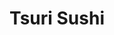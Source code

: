 ---
layout: place
title: "Tsuri Sushi"
permalink: /california/los-angeles/tsuri-sushi.html
stateAbbr: CA
stateName: California
cityName: Los Angeles
seo:
  name: "Tsuri Sushi"
  type: Restaurant
  links: http://www.tsurionmelrose.com/
description: "Tsuri Sushi serves delicious sushi in Los Angeles, California. Try fresh Japanese dishes for a great dining experience. "
place_id: ChIJnVTlKdW4woAR-W0AELGA3S4
photos:
  - name: >-
      places/ChIJnVTlKdW4woAR-W0AELGA3S4/photos/AeeoHcLjPcJpKRHg2UOCNqLjVYuRWjrMQWfpxiYVblOFeZUcD7_nmWbS9LS6k9cZypAOzB5zTlHH-HHiOJqcDjwirVKtoVtGXH1mPnA6HsbYbGx4tFvqLIZOS95iQBwKnbH-OewyOAgKaf_A8CMc8Z8j48bk3OWc6XEMzZObaM6P-E7ymBH-QxEtKShbtUkw34_0QG8KjBB9x1VyQO-Tj8q6RRZ-JlfsZEPdH6TIgoEiEP5Fa6cYVATRumTcz0aYeFzrM4L75ZlN_XHI_OBkGl0DxsQWbCCnqyiC4i2FTjmdmBgOZw
    widthPx: 3953
    heightPx: 3456
    authorAttributions:
      - displayName: Tsuri Sushi
        uri: https://maps.google.com/maps/contrib/114648515043666682785
        photoUri: >-
          https://lh3.googleusercontent.com/a-/ALV-UjVmH1FfVQXuiFZn2mfEC6JAtU-gyqwOhTZnnuyVgmmSv4F8Dlg=s100-p-k-no-mo
    flagContentUri: >-
      https://www.google.com/local/imagery/report/?cb_client=maps_api_places.places_api&image_key=!1e10!2sAF1QipP5fEF3eQC5YXcWUroEfTXgPEa3-KkAl2P3Qp2j&hl=en-US
    googleMapsUri: >-
      https://www.google.com/maps/place//data=!3m4!1e2!3m2!1sAF1QipP5fEF3eQC5YXcWUroEfTXgPEa3-KkAl2P3Qp2j!2e10!4m2!3m1!1s0x80c2b8d529e5549d:0x2edd80b110006df9
  - name: >-
      places/ChIJnVTlKdW4woAR-W0AELGA3S4/photos/AeeoHcJG2vqBiZGP6E28QsSs4NDPeZnWjB1gsUYm97ytIsAGG-vKR3N8rzuxYRfics06GXw04KLSz_yoMTmxADYQ-4Pi3BhwUzkOgLLYCzYld-Zz5iankIs0FbNgc9qXZevZOwDHpBQuju5ZNskpAV9b9apb7kDkxP6WclNOgwdttv-tkzlQ7X-ffDe-yyTm3maTIEWrI08sAqcyYlFUSYmiXZKCzTkUtJKlEW6A4leJ0kdfcLYnROBTZGvp9XKwktAz5kOxH4ms0WiIoTm3OIgnVjA1fY2YI51iz4TC_pTeKxquXA
    widthPx: 4032
    heightPx: 3024
    authorAttributions:
      - displayName: Tsuri Sushi
        uri: https://maps.google.com/maps/contrib/114648515043666682785
        photoUri: >-
          https://lh3.googleusercontent.com/a-/ALV-UjVmH1FfVQXuiFZn2mfEC6JAtU-gyqwOhTZnnuyVgmmSv4F8Dlg=s100-p-k-no-mo
    flagContentUri: >-
      https://www.google.com/local/imagery/report/?cb_client=maps_api_places.places_api&image_key=!1e10!2sAF1QipPEAwIxRgKQe744gM8w6cNolGXmySU55I-13pGV&hl=en-US
    googleMapsUri: >-
      https://www.google.com/maps/place//data=!3m4!1e2!3m2!1sAF1QipPEAwIxRgKQe744gM8w6cNolGXmySU55I-13pGV!2e10!4m2!3m1!1s0x80c2b8d529e5549d:0x2edd80b110006df9
  - name: >-
      places/ChIJnVTlKdW4woAR-W0AELGA3S4/photos/AeeoHcJfYwPk7kDCecx6SIK6naVdtvZGSgGM4Er9QrJ_ftlv8CzFtNOG-ybHDe8dKjJJEzk_9EfXAIguDyPbURA8rxRVTURmlt0sqI0hK3MM_Rc2GGfZL2Vncl7itw8k72-nlG4CXL7LKbl4xyL9oSvTWAg3OuztfmJjiYrt0W3-QjfR-f8n373ODPCfMMhxLYNMsgrXi3e8sNRf2tfMc1s8QFnxIs1iXinUkNx5dF5S7PcGcm_6TMRuSOnD53OLPcs457m7iGv7nbjWfABM6XQ7Et2VeNHdvVbdJqBpsu_-XcHyig
    widthPx: 2880
    heightPx: 2304
    authorAttributions:
      - displayName: Tsuri Sushi
        uri: https://maps.google.com/maps/contrib/114648515043666682785
        photoUri: >-
          https://lh3.googleusercontent.com/a-/ALV-UjVmH1FfVQXuiFZn2mfEC6JAtU-gyqwOhTZnnuyVgmmSv4F8Dlg=s100-p-k-no-mo
    flagContentUri: >-
      https://www.google.com/local/imagery/report/?cb_client=maps_api_places.places_api&image_key=!1e10!2sAF1QipP2T7GRiuYIlPLoeitl2kDNtp5efWXiivMyy93V&hl=en-US
    googleMapsUri: >-
      https://www.google.com/maps/place//data=!3m4!1e2!3m2!1sAF1QipP2T7GRiuYIlPLoeitl2kDNtp5efWXiivMyy93V!2e10!4m2!3m1!1s0x80c2b8d529e5549d:0x2edd80b110006df9
  - name: >-
      places/ChIJnVTlKdW4woAR-W0AELGA3S4/photos/AeeoHcI13Ahk_dDjjPqkOmkQMgr9w_h3keKTzWFahBFX2pt_j0Xgsi-NwRF8VxjK3AvsE6DrACp5IhiQPznNKLJ-G3rf8qUUYJhF7blvGYUWavffwdGLVWIVM8RZyD6QqPEvcPoGkmLVKZjiiJOA2KLVVxe7zF8UVCfuMoiNfRcd4Dz-d_BEAJ1trxFRiNeE2Z0jrjoydjO_UgoQD8E3i3-RJT-8jH-j_Z2K4M2TqGEjQPm4yJU9Zl6R4SZeBfWUJaSHPwrLOJcayjoqq9MPIbA0BFIby8i71R-wYWm3xF0ztxa4OA
    widthPx: 1000
    heightPx: 666
    authorAttributions:
      - displayName: Tsuri Sushi
        uri: https://maps.google.com/maps/contrib/114648515043666682785
        photoUri: >-
          https://lh3.googleusercontent.com/a-/ALV-UjVmH1FfVQXuiFZn2mfEC6JAtU-gyqwOhTZnnuyVgmmSv4F8Dlg=s100-p-k-no-mo
    flagContentUri: >-
      https://www.google.com/local/imagery/report/?cb_client=maps_api_places.places_api&image_key=!1e10!2sAF1QipPbsGwAsCGH1EjH3-dfQvA12IBbClEdfmRqHTWs&hl=en-US
    googleMapsUri: >-
      https://www.google.com/maps/place//data=!3m4!1e2!3m2!1sAF1QipPbsGwAsCGH1EjH3-dfQvA12IBbClEdfmRqHTWs!2e10!4m2!3m1!1s0x80c2b8d529e5549d:0x2edd80b110006df9
  - name: >-
      places/ChIJnVTlKdW4woAR-W0AELGA3S4/photos/AeeoHcL9GZaIPW-VmjYcyb03tvrtOs9XYyIvcStEENueGlZUNLFqtJrxt5Vi71pWsZLjK34kIiyCDfgzoJJ66X8du-uSdRj4UnAlZtZf3sCYHAXr5vz_ECQ48mCakxQcNLNYclSBcfPlgMJkLdz8xfpIwqytLzqqqpTpJG4CzGFhw1-F8o8NS92HtkI-HtwEK7jqoi6gZxGvg0AjDKasH2CGLIn9a3zpYs7QMp5h2IeOi4NgotwTBP3zLFSPW3vaP6iJPSjoDOut-wwLNCI99UhRmTRMfyA-mWr2jI62ICB2023xcdwup1Z7XfopDsh3QGi6Iek-sNDA1r_PRnn3_Am-tp2gCc0seDJHxhdQENhiSBQUpXTKJzAAus2-2ZkjiOP_1Hu8F6fgkBY-mUCOTija02zv6t3TQrOdZYLrQuiczPH3kA
    widthPx: 4032
    heightPx: 3024
    authorAttributions:
      - displayName: Katherine Pacpaco
        uri: https://maps.google.com/maps/contrib/101972586583098205677
        photoUri: >-
          https://lh3.googleusercontent.com/a-/ALV-UjX5Vl1Bd2bo9sWFtn5ube6ehy2LAJBVBXqTqBD3MXwnjFqvfRj7hg=s100-p-k-no-mo
    flagContentUri: >-
      https://www.google.com/local/imagery/report/?cb_client=maps_api_places.places_api&image_key=!1e10!2sCIHM0ogKEICAgICdw9-qOw&hl=en-US
    googleMapsUri: >-
      https://www.google.com/maps/place//data=!3m4!1e2!3m2!1sCIHM0ogKEICAgICdw9-qOw!2e10!4m2!3m1!1s0x80c2b8d529e5549d:0x2edd80b110006df9
  - name: >-
      places/ChIJnVTlKdW4woAR-W0AELGA3S4/photos/AeeoHcJYzjY8uBXIqoRlGOYFAJhUsu3DWcrU-rnXmto03yNQnwySHN9OZTGRqrOQzSysjatZ0JVAoX__q9mzvJYB4M0fl2EAwVNXbSfTUcnb-_V7S5yEQaFWkrst-Sv916kAyysaZkw_WklFyo6Gdlml6krqBsLB6EMbXxTL540bu3aOJ-Iq4WfJX0ekbOYWtCDfZa756HqkiVhgkTeRaRUbEUSx4GeWUQfxmMg3We7My_-ZDl03frMIXG2TTgdX4yBb6r0mUjw8AX7x8QVt8RHgZqkHNW1oVsibfx9qUuwsb5GTtA
    widthPx: 837
    heightPx: 550
    authorAttributions:
      - displayName: Tsuri Sushi
        uri: https://maps.google.com/maps/contrib/114648515043666682785
        photoUri: >-
          https://lh3.googleusercontent.com/a-/ALV-UjVmH1FfVQXuiFZn2mfEC6JAtU-gyqwOhTZnnuyVgmmSv4F8Dlg=s100-p-k-no-mo
    flagContentUri: >-
      https://www.google.com/local/imagery/report/?cb_client=maps_api_places.places_api&image_key=!1e10!2sAF1QipNav37GaOiRfs04RgYBavUwIvby15huAcnJ2Huq&hl=en-US
    googleMapsUri: >-
      https://www.google.com/maps/place//data=!3m4!1e2!3m2!1sAF1QipNav37GaOiRfs04RgYBavUwIvby15huAcnJ2Huq!2e10!4m2!3m1!1s0x80c2b8d529e5549d:0x2edd80b110006df9
  - name: >-
      places/ChIJnVTlKdW4woAR-W0AELGA3S4/photos/AeeoHcLNzg0bQcdmJuS7nd86x5vSXqHZqeelnZZeN_jAr-3Pw7s6OCIKKJex1usdiWG2OJ-IvuhIEbI5Q_BMbPKssFAoGpLn1HdUYFTuhJ09ATw84-zgIl_e0bAELFiGOg81lY7MkenCsvEax-QNNQLUJB6T0ZRhtXBk9Gzjm0kN15TbykBrTPBIWO2wtCJQ762JftomXwTtvzgDNa0F39EPOMVgvGyIvzau6Z3UyuDlnRyM55VqQ5nvxtNjDCQsoqD1WwmrmgWplxc0aGCaj-4Tt3cCLwJWJYOvLZRjncOj6mV0cA
    widthPx: 800
    heightPx: 800
    authorAttributions:
      - displayName: Tsuri Sushi
        uri: https://maps.google.com/maps/contrib/114648515043666682785
        photoUri: >-
          https://lh3.googleusercontent.com/a-/ALV-UjVmH1FfVQXuiFZn2mfEC6JAtU-gyqwOhTZnnuyVgmmSv4F8Dlg=s100-p-k-no-mo
    flagContentUri: >-
      https://www.google.com/local/imagery/report/?cb_client=maps_api_places.places_api&image_key=!1e10!2sAF1QipMvYWRUlHPEIyecnPsvZ-aXqn1YSQjzwqfqfZfQ&hl=en-US
    googleMapsUri: >-
      https://www.google.com/maps/place//data=!3m4!1e2!3m2!1sAF1QipMvYWRUlHPEIyecnPsvZ-aXqn1YSQjzwqfqfZfQ!2e10!4m2!3m1!1s0x80c2b8d529e5549d:0x2edd80b110006df9
  - name: >-
      places/ChIJnVTlKdW4woAR-W0AELGA3S4/photos/AeeoHcKt4qUypynIcF3Km7fkDZ1-1HXpIIgd27qyd8vfXHCbXs3JtCnVX-LL9MmO31MO54XRsBuyHPAzCWHGp5r5Foq_9OOMKcGJ_cA7n_dRJLLkb28xPTJH7nGTUarK9fobFs-1YlOfBMvBvCra5zE5K7vQ_JyCOfuYkJnEBEvzsnRI3d40sus086OEw9vUxR4jqSAlPhN0Wu8MMDQrmB06FxW5IzM6mba4IKPwbJnnbaD8oR59_WJPZnIl9ONsEHXXHv6SNWbON1NWB_5qJpkDsO1uIXccCyg3iJxxLO7_dIKTwQ
    widthPx: 586
    heightPx: 458
    authorAttributions:
      - displayName: Tsuri Sushi
        uri: https://maps.google.com/maps/contrib/114648515043666682785
        photoUri: >-
          https://lh3.googleusercontent.com/a-/ALV-UjVmH1FfVQXuiFZn2mfEC6JAtU-gyqwOhTZnnuyVgmmSv4F8Dlg=s100-p-k-no-mo
    flagContentUri: >-
      https://www.google.com/local/imagery/report/?cb_client=maps_api_places.places_api&image_key=!1e10!2sAF1QipPvPS5jjRYXxpZH26ZM2tB5H7tYYb0BZBPXYmZ5&hl=en-US
    googleMapsUri: >-
      https://www.google.com/maps/place//data=!3m4!1e2!3m2!1sAF1QipPvPS5jjRYXxpZH26ZM2tB5H7tYYb0BZBPXYmZ5!2e10!4m2!3m1!1s0x80c2b8d529e5549d:0x2edd80b110006df9
  - name: >-
      places/ChIJnVTlKdW4woAR-W0AELGA3S4/photos/AeeoHcLNSv7Lf4jako-4BOAbzmefo-dtfvp-Zmrt1wJ2UOGRfTd3VCMhOTChDhRCWz9X093bKcnNH4EEbdlKUKIqeSnIrbgdGPVD2otyDZ-DDU_86I4OQU8Z2LC5Roh1nNkeTD9Ui51Z0B4cJGZRv7T13ZvWaE26HhKFn8KswHQ47tsYMHn2WzW5K4IQMKHBNsnCnhZtRel9sA6671INjZN-aJw8KH_VKZ-bYqgU3NcPgLgaB2TsZA_bMTgmBDqJEv_rG7OwCMONt2PU6yiYTE2sEyqRZJ8uMDCCd3EjXBvxRBIvS3XIiwOynLpaFHA6rDYY3h6rePO6_H2r71QC9TWVjdDbz0sLSG9iEZtP9r2yjKeTPoeh3OkzWdRmDTqSjnpyTDbnlvUB2HTV4j_andcJ8hRZwrGFiytoHVuFKoKPZDoG3A
    widthPx: 3024
    heightPx: 4032
    authorAttributions:
      - displayName: Randal Pettyjohn
        uri: https://maps.google.com/maps/contrib/116178811938432423362
        photoUri: >-
          https://lh3.googleusercontent.com/a-/ALV-UjV_ZWIrlQiFgaN_9A_nOa8UbpNBmWbawnRWeVeMQLlRVRDkWjhOOQ=s100-p-k-no-mo
    flagContentUri: >-
      https://www.google.com/local/imagery/report/?cb_client=maps_api_places.places_api&image_key=!1e10!2sCIHM0ogKEICAgMCgqtPLPA&hl=en-US
    googleMapsUri: >-
      https://www.google.com/maps/place//data=!3m4!1e2!3m2!1sCIHM0ogKEICAgMCgqtPLPA!2e10!4m2!3m1!1s0x80c2b8d529e5549d:0x2edd80b110006df9
  - name: >-
      places/ChIJnVTlKdW4woAR-W0AELGA3S4/photos/AeeoHcJvv-75Ajb3JmhBWBkyNBz9D0E4G4g7YdpEN4rE8lN0E7ViR2V2toSGQKeToBXcJRCrw3KDUEhDRkMzbxmBoaqX2s4G9W2s_oVH2wBaFNBLqt_tiz1Tc3EO_tXE2JiajOHKCgdihhb8Jq3yw-XyVEtakWK0QRLxEM8O8zQ78L2A1vCaK2L0dvLGwv_N7T4LTe64qYCyrF31nE-Y1QZMg21GO7SYEeCGGRyWi1aOywuZPCDXJtG9jTR1okdxdaSOyvubMcfWuCiLZe27lNcOJYcrHsQonEOY_fXyP3K4dF8JXw
    widthPx: 2469
    heightPx: 2657
    authorAttributions:
      - displayName: Tsuri Sushi
        uri: https://maps.google.com/maps/contrib/114648515043666682785
        photoUri: >-
          https://lh3.googleusercontent.com/a-/ALV-UjVmH1FfVQXuiFZn2mfEC6JAtU-gyqwOhTZnnuyVgmmSv4F8Dlg=s100-p-k-no-mo
    flagContentUri: >-
      https://www.google.com/local/imagery/report/?cb_client=maps_api_places.places_api&image_key=!1e10!2sAF1QipOGNvt4PZ5oZltbcwauQyiJhfYaOc0JYtkKd9e1&hl=en-US
    googleMapsUri: >-
      https://www.google.com/maps/place//data=!3m4!1e2!3m2!1sAF1QipOGNvt4PZ5oZltbcwauQyiJhfYaOc0JYtkKd9e1!2e10!4m2!3m1!1s0x80c2b8d529e5549d:0x2edd80b110006df9
address: 7015 Melrose Ave, Los Angeles, CA 90038, USA
street: 7015 Melrose Ave
city: Los Angeles
state: CA
zip: '90038'
country: USA
neighborhood: Melrose
latitude: '34.083611'
longitude: '-118.343333'
accessibility_options:
  wheelchairAccessibleParking: true
  wheelchairAccessibleEntrance: true
  wheelchairAccessibleRestroom: true
  wheelchairAccessibleSeating: true
business_status: OPERATIONAL
name: Tsuri Sushi
google_maps_links:
  directionsUri: >-
    https://www.google.com/maps/dir//''/data=!4m7!4m6!1m1!4e2!1m2!1m1!1s0x80c2b8d529e5549d:0x2edd80b110006df9!3e0
  placeUri: https://maps.google.com/?cid=3376996793563770361
  writeAReviewUri: >-
    https://www.google.com/maps/place//data=!4m3!3m2!1s0x80c2b8d529e5549d:0x2edd80b110006df9!12e1
  reviewsUri: >-
    https://www.google.com/maps/place//data=!4m4!3m3!1s0x80c2b8d529e5549d:0x2edd80b110006df9!9m1!1b1
  photosUri: >-
    https://www.google.com/maps/place//data=!4m3!3m2!1s0x80c2b8d529e5549d:0x2edd80b110006df9!10e5
primary_type: Sushi Restaurant
opening_hours:
  regular: null
  current: null
secondary_opening_hours:
  regular:
    weekdayDescriptions: null
    type: null
  current:
    weekdayDescriptions: null
    type: null
phone: (323) 935-1517
price_level: PRICE_LEVEL_MODERATE
price_range: $50 &ndash; $100
rating: '4.4'
rating_count: 218
website: http://www.tsurionmelrose.com/
reviews: null
parking_options: null
payment_options: null
allow_dogs: null
curbside_pickup: null
delivery: null
dine_in: null
good_for_children: null
good_for_groups: null
good_for_sports: null
live_music: null
menu_for_children: null
outdoor_seating: null
reservable: null
restroom: null
serves_beer: null
serves_breakfast: null
serves_brunch: null
serves_cocktails: null
serves_coffee: null
serves_dinner: null
serves_dessert: null
serves_lunch: null
serves_vegetarian_food: null
serves_wine: null
takeout: null
summary: null

---